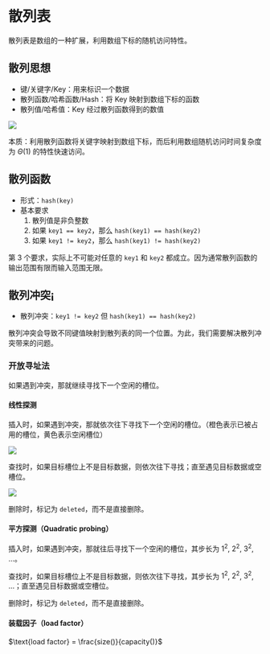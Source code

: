 # 散列表

散列表是数组的一种扩展，利用数组下标的随机访问特性。

## 散列思想

* 键/关键字/Key：用来标识一个数据
* 散列函数/哈希函数/Hash：将 Key 映射到数组下标的函数
* 散列值/哈希值：Key 经过散列函数得到的数值

![](https://static001.geekbang.org/resource/image/92/73/92c89a57e21f49d2f14f4424343a2773.jpg)

本质：利用散列函数将关键字映射到数组下标，而后利用数组随机访问时间复杂度为 $\Theta(1)$ 的特性快速访问。

## 散列函数

* 形式：`hash(key)`
* 基本要求
  1. 散列值是非负整数
  1. 如果 `key1 == key2`，那么 `hash(key1) == hash(key2)`
  1. 如果 `key1 != key2`，那么 `hash(key1) != hash(key2)`

第 3 个要求，实际上不可能对任意的 `key1` 和 `key2` 都成立。因为通常散列函数的输出范围有限而输入范围无限。

## 散列冲突¡

* 散列冲突：`key1 != key2` 但 `hash(key1) == hash(key2)`

散列冲突会导致不同键值映射到散列表的同一个位置。为此，我们需要解决散列冲突带来的问题。

### 开放寻址法

如果遇到冲突，那就继续寻找下一个空闲的槽位。

#### 线性探测

插入时，如果遇到冲突，那就依次往下寻找下一个空闲的槽位。（橙色表示已被占用的槽位，黄色表示空闲槽位）

![](https://static001.geekbang.org/resource/image/5c/d5/5c31a3127cbc00f0c63409bbe1fbd0d5.jpg)

查找时，如果目标槽位上不是目标数据，则依次往下寻找；直至遇见目标数据或空槽位。

![](https://static001.geekbang.org/resource/image/91/ff/9126b0d33476777e7371b96e676e90ff.jpg)

删除时，标记为 `deleted`，而不是直接删除。

#### 平方探测（Quadratic probing）

插入时，如果遇到冲突，那就往后寻找下一个空闲的槽位，其步长为 $1^2$, $2^2$, $3^2$, $\ldots$。

查找时，如果目标槽位上不是目标数据，则依次往下寻找，其步长为 $1^2$, $2^2$, $3^2$, $\ldots$；直至遇见目标数据或空槽位。

删除时，标记为 `deleted`，而不是直接删除。

#### 装载因子（load factor）

$\text{load factor} = \frac{size()}{capacity()}$
